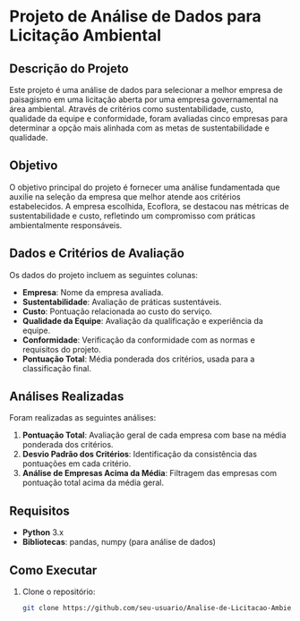 # Projeto de Análise de Dados para Licitação Ambiental

## Descrição do Projeto
Este projeto é uma análise de dados para selecionar a melhor empresa de paisagismo em uma licitação aberta por uma empresa governamental na área ambiental. Através de critérios como sustentabilidade, custo, qualidade da equipe e conformidade, foram avaliadas cinco empresas para determinar a opção mais alinhada com as metas de sustentabilidade e qualidade.

## Objetivo
O objetivo principal do projeto é fornecer uma análise fundamentada que auxilie na seleção da empresa que melhor atende aos critérios estabelecidos. A empresa escolhida, Ecoflora, se destacou nas métricas de sustentabilidade e custo, refletindo um compromisso com práticas ambientalmente responsáveis.

## Dados e Critérios de Avaliação
Os dados do projeto incluem as seguintes colunas:
- **Empresa**: Nome da empresa avaliada.
- **Sustentabilidade**: Avaliação de práticas sustentáveis.
- **Custo**: Pontuação relacionada ao custo do serviço.
- **Qualidade da Equipe**: Avaliação da qualificação e experiência da equipe.
- **Conformidade**: Verificação da conformidade com as normas e requisitos do projeto.
- **Pontuação Total**: Média ponderada dos critérios, usada para a classificação final.

## Análises Realizadas
Foram realizadas as seguintes análises:
1. **Pontuação Total**: Avaliação geral de cada empresa com base na média ponderada dos critérios.
2. **Desvio Padrão dos Critérios**: Identificação da consistência das pontuações em cada critério.
3. **Análise de Empresas Acima da Média**: Filtragem das empresas com pontuação total acima da média geral.

## Requisitos
- **Python** 3.x
- **Bibliotecas**: pandas, numpy (para análise de dados)

## Como Executar
1. Clone o repositório:
   ```bash
   git clone https://github.com/seu-usuario/Analise-de-Licitacao-Ambiental.git

